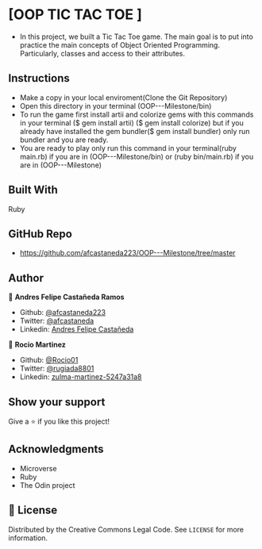 # [OOP TIC TAC TOE ]

- In this project, we built a Tic Tac Toe game. The main goal is to put into practice the main concepts of Object Oriented Programming. Particularly, classes and access to their attributes.



## Instructions

- Make a copy in your local enviroment(Clone the Git Repository)
- Open this directory in your terminal   (OOP---Milestone/bin)
- To run the game first install artii and colorize gems with this commands in your terminal
($ gem install artii) ($ gem install colorize) but if you already have installed the gem bundler($ gem install bundler) only run bundler and you are ready.
- You are ready to play only run this command in your terminal(ruby main.rb) if you are in (OOP---Milestone/bin) or (ruby bin/main.rb) if you are in (OOP---Milestone)

## Built With

Ruby

## GitHub Repo

-  https://github.com/afcastaneda223/OOP---Milestone/tree/master


## Author

👤 **Andres Felipe Castañeda Ramos**

- Github: [@afcastaneda223](https://github.com/afcastaneda223)
- Twitter: [@afcastaneda](https://twitter.com/afcastaneda)
- Linkedin: [Andres Felipe Castañeda](www.linkedin.com/in/andres-castaneda223)

👤 **Rocio Martinez**

- Github: [@Rocio01](https://github.com/Rocio01)
- Twitter: [@rugiada8801](https://twitter.com/rugiada8801)
- Linkedin: [zulma-martinez-5247a31a8](https://www.linkedin.com/in/zulma-martinez-5247a31a8/)


## Show your support

Give a ⭐️ if you like this project!

## Acknowledgments

- Microverse
- Ruby
- The Odin project

## 📝 License

Distributed by the Creative Commons Legal Code. See `LICENSE` for more information.
